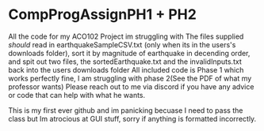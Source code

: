 # CompProgAssignPH1 + PH2
All the code for my ACO102 Project im struggling with
The files supplied *should* read in earthquakeSampleCSV.txt (only when its in the users's downloads folder), sort it by magnitude of earthquake in decending order, and spit out two files, the sortedEarthquake.txt and the invalidInputs.txt back into the users downloads folder
All included code is Phase 1 which works perfectly fine, I am struggling with phase 2(See the PDF of what my professor wants)
Please reach out to me via discord if you have any advice or code that can help with what he wants. 

This is my first ever github and im panicking becuase I need to pass the class but Im atrocious at GUI stuff, sorry if anything is formatted incorrectly.
